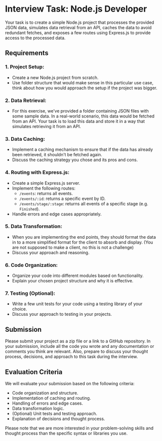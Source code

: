 # Interview Task: Node.js Developer

Your task is to create a simple Node.js project that processes the provided JSON data, simulates data retrieval from an API, caches the data to avoid redundant fetches, and exposes a few routes using Express.js to provide access to the processed data.

## Requirements

### 1. Project Setup:

- Create a new Node.js project from scratch.
- Use folder structure that would make sense in this particular use case, think about how you would approach the setup if the project was bigger.

### 2. Data Retrieval:

- For this exercise, we've provided a folder containing JSON files with some sample data. In a real-world scenario, this data would be fetched from an API. Your task is to load this data and store it in a way that simulates retrieving it from an API.

### 3. Data Caching:

- Implement a caching mechanism to ensure that if the data has already been retrieved, it shouldn't be fetched again.
- Discuss the caching strategy you chose and its pros and cons.

### 4. Routing with Express.js:

- Create a simple Express.js server.
- Implement the following routes:
  - `/events`: returns all events.
  - `/events/:id`: returns a specific event by ID.
  - `/events/stage/:stage`: returns all events of a specific stage (e.g. `Finished`).
- Handle errors and edge cases appropriately.

### 5. Data Transformation:

- When you are implementing the end points, they should format the data in to a more simplified format for the client to absorb and display. (You are not supposed to make a client, no this is not a challenge)
- Discuss your approach and reasoning.

### 6. Code Organization:

- Organize your code into different modules based on functionality.
- Explain your chosen project structure and why it is effective.

### 7. Testing (Optional):

- Write a few unit tests for your code using a testing library of your choice.
- Discuss your approach to testing in your projects.

## Submission

Please submit your project as a zip file or a link to a GitHub repository. In your submission, include all the code you wrote and any documentation or comments you think are relevant. Also, prepare to discuss your thought process, decisions, and approach to this task during the interview.

## Evaluation Criteria

We will evaluate your submission based on the following criteria:

- Code organization and structure.
- Implementation of caching and routing.
- Handling of errors and edge cases.
- Data transformation logic.
- (Optional) Unit tests and testing approach.
- Explanation of decisions and thought process.

Please note that we are more interested in your problem-solving skills and thought process than the specific syntax or libraries you use.

